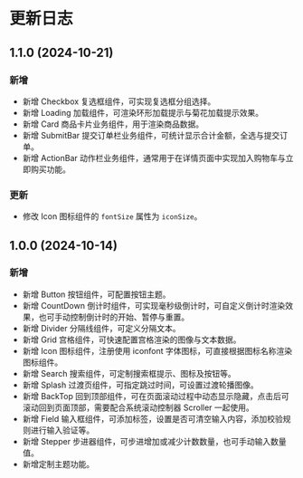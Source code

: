 # 更新日志

## 1.1.0 (2024-10-21)

### 新增

- 新增 Checkbox 复选框组件，可实现复选框分组选择。
- 新增 Loading 加载组件，可渲染环形加载提示与菊花加载提示效果。
- 新增 Card 商品卡片业务组件，用于渲染商品数据。
- 新增 SubmitBar 提交订单栏业务组件，可统计显示合计金额，全选与提交订单。
- 新增 ActionBar 动作栏业务组件，通常用于在详情页面中实现加入购物车与立即购买功能。

### 更新

- 修改 Icon 图标组件的 `fontSize` 属性为 `iconSize`。

## 1.0.0 (2024-10-14)

### 新增

- 新增 Button 按钮组件，可配置按钮主题。
- 新增 CountDown 倒计时组件，可实现毫秒级倒计时，可自定义倒计时渲染效果，也可手动控制倒计时的开始、暂停与重置。
- 新增 Divider 分隔线组件，可定义分隔文本。
- 新增 Grid 宫格组件，可快速配置宫格渲染的图像与文本数据。
- 新增 Icon 图标组件，注册使用 iconfont 字体图标，可直接根据图标名称渲染图标组件。
- 新增 Search 搜索组件，可定制搜索框提示、图标及按钮等。
- 新增 Splash 过渡页组件，可指定跳过时间，可设置过渡轮播图像。
- 新增 BackTop 回到顶部组件，可在页面滚动过程中动态显示隐藏，点击后可滚动回到页面顶部，需要配合系统滚动控制器 Scroller 一起使用。
- 新增 Field 输入框组件，可添加标签，设置是否可清空输入内容，添加校验规则进行输入验证等。
- 新增 Stepper 步进器组件，可步进增加或减少计数数量，也可手动输入数量值。
- 新增定制主题功能。